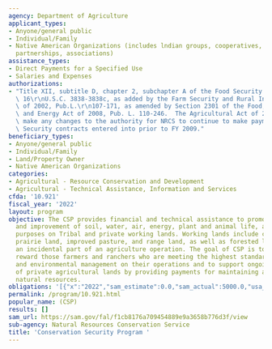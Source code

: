 ```yaml
---
agency: Department of Agriculture
applicant_types:
- Anyone/general public
- Individual/Family
- Native American Organizations (includes lndian groups, cooperatives, corporations,
  partnerships, associations)
assistance_types:
- Direct Payments for a Specified Use
- Salaries and Expenses
authorizations:
- "Title XII, subtitle D, chapter 2, subchapter A of the Food Security Act of 1985,\
  \ 16\r\nU.S.C. 3838-3838c, as added by the Farm Security and Rural Investment Act\
  \ of 2002, Pub.L.\r\n107-171, as amended by Section 2301 of the Food, Conservation,\
  \ and Energy Act of 2008, Pub. L. 110-246.  The Agricultural Act of 2014 did not\
  \ make any changes to the authority for NRCS to continue to make payments on existing\
  \ Security contracts entered into prior to FY 2009."
beneficiary_types:
- Anyone/general public
- Individual/Family
- Land/Property Owner
- Native American Organizations
categories:
- Agricultural - Resource Conservation and Development
- Agricultural - Technical Assistance, Information and Services
cfda: '10.921'
fiscal_year: '2022'
layout: program
objective: The CSP provides financial and technical assistance to promote the conservation
  and improvement of soil, water, air, energy, plant and animal life, and other conservation
  purposes on Tribal and private working lands. Working lands include cropland, grassland,
  prairie land, improved pasture, and range land, as well as forested land that is
  an incidental part of an agriculture operation. The goal of CSP is to identify and
  reward those farmers and ranchers who are meeting the highest standards of conservation
  and environmental management on their operations and to support ongoing stewardship
  of private agricultural lands by providing payments for maintaining and enhancing
  natural resources.
obligations: '[{"x":"2022","sam_estimate":0.0,"sam_actual":5000.0,"usa_spending_actual":0.0},{"x":"2023","sam_estimate":23000.0,"sam_actual":0.0,"usa_spending_actual":0.0},{"x":"2024","sam_estimate":0.0,"sam_actual":0.0,"usa_spending_actual":0.0}]'
permalink: /program/10.921.html
popular_name: (CSP)
results: []
sam_url: https://sam.gov/fal/f1cb8176a709454889e9a3658b776d3f/view
sub-agency: Natural Resources Conservation Service
title: 'Conservation Security Program '
---
```

